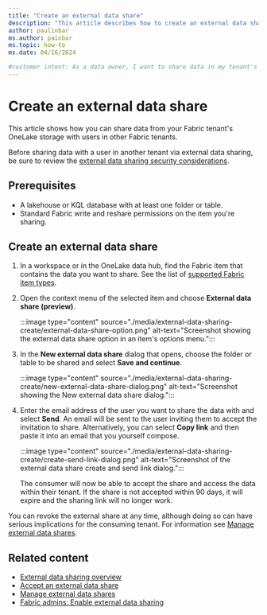 ```yaml
---
title: "Create an external data share"
description: "This article describes how to create an external data share to share data in a OneLake storage account with a user in another tenant."
author: paulinbar
ms.author: painbar
ms.topic: how-to
ms.date: 04/16/2024

#customer intent: As a data owner, I want to share data in my tenant's OneLake storage with an user in another Fabric tenant.
---
```


# Create an external data share

This article shows how you can share data from your Fabric tenant's OneLake storage with users in other Fabric tenants.

Before sharing data with a user in another tenant via external data sharing, be sure to review the [external data sharing security considerations](./external-data-sharing-overview.md#security-considerations).

## Prerequisites

* A lakehouse or KQL database with at least one folder or table.
* Standard Fabric write and reshare permissions on the item you're sharing.

## Create an external data share

1. In a workspace or in the OneLake data hub, find the Fabric item that contains the data you want to share. See the list of [supported Fabric item types](./external-data-sharing-overview.md#supported-fabric-item-types).

1. Open the context menu of the selected item and choose **External data share (preview)**.

    :::image type="content" source="./media/external-data-sharing-create/external-data-share-option.png" alt-text="Screenshot showing the external data share option in an item's options menu.":::

1. In the **New external data share** dialog that opens, choose the folder or table to be shared and select **Save and continue**.

    :::image type="content" source="./media/external-data-sharing-create/new-external-data-share-dialog.png" alt-text="Screenshot showing the New external data share dialog.":::
 
1. Enter the email address of the user you want to share the data with and select **Send**. An email will be sent to the user inviting them to accept the invitation to share. Alternatively, you can select **Copy link** and then paste it into an email that you yourself compose.

    :::image type="content" source="./media/external-data-sharing-create/create-send-link-dialog.png" alt-text="Screenshot of the external data share create and send link dialog.":::
 
    The consumer will now be able to accept the share and access the data within their tenant. If the share is not accepted within 90 days, it will expire and the sharing link will no longer work.

You can revoke the external share at any time, although doing so can have serious implications for the consuming tenant. For information see [Manage external data shares](./external-data-sharing-manage.md#revoke-external-data-shares).

## Related content

* [External data sharing overview](./external-data-sharing-overview.md)
* [Accept an external data share](./external-data-sharing-accept.md)
* [Manage external data shares](./external-data-sharing-manage.md)
* [Fabric admins: Enable external data sharing](./external-data-sharing-enable.md)